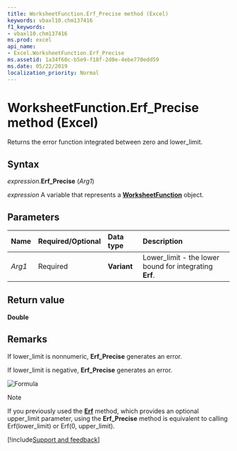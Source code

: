 ```yaml
---
title: WorksheetFunction.Erf_Precise method (Excel)
keywords: vbaxl10.chm137416
f1_keywords:
- vbaxl10.chm137416
ms.prod: excel
api_name:
- Excel.WorksheetFunction.Erf_Precise
ms.assetid: 1a34f60c-b5e9-f18f-2d0e-4ebe770edd59
ms.date: 05/22/2019
localization_priority: Normal
---
```



# WorksheetFunction.Erf_Precise method (Excel)

Returns the error function integrated between zero and lower_limit.


## Syntax

_expression_.**Erf_Precise** (_Arg1_)

_expression_ A variable that represents a **[WorksheetFunction](Excel.WorksheetFunction.md)** object.


## Parameters

|Name|Required/Optional|Data type|Description|
|:-----|:-----|:-----|:-----|
| _Arg1_|Required| **Variant**|Lower_limit - the lower bound for integrating **Erf**.|

## Return value

**Double**


## Remarks

If lower_limit is nonnumeric, **Erf_Precise** generates an error.
    
If lower_limit is negative, **Erf_Precise** generates an error.

![Formula](../images/awferf1_ZA06051136.gif)


> [!NOTE] 
> If you previously used the **[Erf](Excel.WorksheetFunction.Erf.md)** method, which provides an optional upper_limit parameter, using the **Erf_Precise** method is equivalent to calling Erf(lower_limit) or Erf(0, upper_limit).




[!include[Support and feedback](~/includes/feedback-boilerplate.md)]